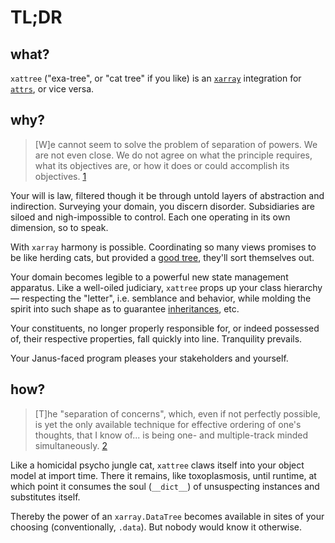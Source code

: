 # TL;DR

## what?

`xattree` ("exa-tree", or "cat tree" if you like) is an [`xarray`](https://xarray.dev/) integration for [`attrs`](https://www.attrs.org/en/stable/), or vice versa.

## why?

> [W]e cannot seem to solve the problem of separation of powers. We are not even close. We do not agree on what the principle requires, what its objectives are, or how it does or could accomplish its objectives. [1]

Your will is law, filtered though it be through untold layers of abstraction and indirection. Surveying your domain, you discern disorder. Subsidiaries are siloed and nigh-impossible to control. Each one operating in its own dimension, so to speak.

With `xarray` harmony is possible. Coordinating so many views promises to be like herding cats, but provided a [good tree](https://docs.xarray.dev/en/stable/generated/xarray.DataTree.html), they'll sort themselves out.

Your domain becomes legible to a powerful new state management apparatus. Like a well-oiled judiciary, `xattree` props up your class hierarchy &mdash; respecting the "letter", i.e. semblance and behavior, while molding the spirit into such shape as to guarantee [inheritances](https://docs.xarray.dev/en/stable/user-guide/hierarchical-data.html#alignment-and-coordinate-inheritance), etc.

Your constituents, no longer properly responsible for, or indeed possessed of, their respective properties, fall quickly into line. Tranquility prevails.

Your Janus-faced program pleases your stakeholders and yourself.

## how?

> [T]he "separation of concerns", which, even if not perfectly possible, is yet the only available technique for effective ordering of one's thoughts, that I know of... is being one- and multiple-track minded simultaneously. [2]

Like a homicidal psycho jungle cat, `xattree` claws itself into your object model at import time. There it remains, like toxoplasmosis, until runtime, at which point it consumes the soul (`__dict__`) of unsuspecting instances and substitutes itself.

Thereby the power of an `xarray.DataTree` becomes available in sites of your choosing (conventionally, `.data`). But nobody would know it otherwise.


[1]: https://papers.ssrn.com/sol3/papers.cfm?abstract_id=224797

[2]: https://www.cs.utexas.edu/~EWD/transcriptions/EWD04xx/EWD447.html